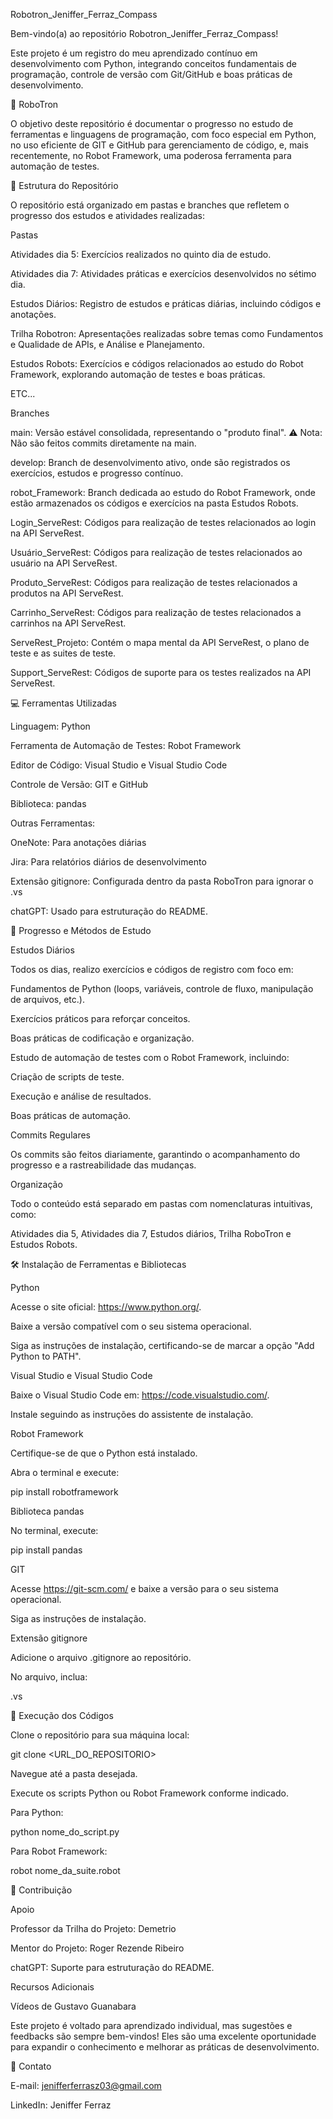 ﻿Robotron_Jeniffer_Ferraz_Compass

Bem-vindo(a) ao repositório Robotron_Jeniffer_Ferraz_Compass!

Este projeto é um registro do meu aprendizado contínuo em desenvolvimento com Python, integrando conceitos fundamentais de programação, controle de versão com Git/GitHub e boas práticas de desenvolvimento.

🤖 RoboTron

O objetivo deste repositório é documentar o progresso no estudo de ferramentas e linguagens de programação, com foco especial em Python, no uso eficiente de GIT e GitHub para gerenciamento de código, e, mais recentemente, no Robot Framework, uma poderosa ferramenta para automação de testes.

📂 Estrutura do Repositório

O repositório está organizado em pastas e branches que refletem o progresso dos estudos e atividades realizadas:

Pastas

Atividades dia 5: Exercícios realizados no quinto dia de estudo.

Atividades dia 7: Atividades práticas e exercícios desenvolvidos no sétimo dia.

Estudos Diários: Registro de estudos e práticas diárias, incluindo códigos e anotações.

Trilha Robotron: Apresentações realizadas sobre temas como Fundamentos e Qualidade de APIs, e Análise e Planejamento.

Estudos Robots: Exercícios e códigos relacionados ao estudo do Robot Framework, explorando automação de testes e boas práticas.

ETC...

Branches

main: Versão estável consolidada, representando o "produto final". ⚠ Nota: Não são feitos commits diretamente na main.

develop: Branch de desenvolvimento ativo, onde são registrados os exercícios, estudos e progresso contínuo.

robot_Framework: Branch dedicada ao estudo do Robot Framework, onde estão armazenados os códigos e exercícios na pasta Estudos Robots.

Login_ServeRest: Códigos para realização de testes relacionados ao login na API ServeRest.

Usuário_ServeRest: Códigos para realização de testes relacionados ao usuário na API ServeRest.

Produto_ServeRest: Códigos para realização de testes relacionados a produtos na API ServeRest.

Carrinho_ServeRest: Códigos para realização de testes relacionados a carrinhos na API ServeRest.

ServeRest_Projeto: Contém o mapa mental da API ServeRest, o plano de teste e as suites de teste.

Support_ServeRest: Códigos de suporte para os testes realizados na API ServeRest.

💻 Ferramentas Utilizadas

Linguagem: Python

Ferramenta de Automação de Testes: Robot Framework

Editor de Código: Visual Studio e Visual Studio Code

Controle de Versão: GIT e GitHub

Biblioteca: pandas

Outras Ferramentas:

OneNote: Para anotações diárias

Jira: Para relatórios diários de desenvolvimento

Extensão gitignore: Configurada dentro da pasta RoboTron para ignorar o .vs

chatGPT: Usado para estruturação do README.

🚀 Progresso e Métodos de Estudo

Estudos Diários

Todos os dias, realizo exercícios e códigos de registro com foco em:

Fundamentos de Python (loops, variáveis, controle de fluxo, manipulação de arquivos, etc.).

Exercícios práticos para reforçar conceitos.

Boas práticas de codificação e organização.

Estudo de automação de testes com o Robot Framework, incluindo:

Criação de scripts de teste.

Execução e análise de resultados.

Boas práticas de automação.

Commits Regulares

Os commits são feitos diariamente, garantindo o acompanhamento do progresso e a rastreabilidade das mudanças.

Organização

Todo o conteúdo está separado em pastas com nomenclaturas intuitivas, como:

Atividades dia 5, Atividades dia 7, Estudos diários, Trilha RoboTron e Estudos Robots.

🛠 Instalação de Ferramentas e Bibliotecas

Python

Acesse o site oficial: https://www.python.org/.

Baixe a versão compatível com o seu sistema operacional.

Siga as instruções de instalação, certificando-se de marcar a opção "Add Python to PATH".

Visual Studio e Visual Studio Code

Baixe o Visual Studio Code em: https://code.visualstudio.com/.

Instale seguindo as instruções do assistente de instalação.

Robot Framework

Certifique-se de que o Python está instalado.

Abra o terminal e execute:

pip install robotframework

Biblioteca pandas

No terminal, execute:

pip install pandas

GIT

Acesse https://git-scm.com/ e baixe a versão para o seu sistema operacional.

Siga as instruções de instalação.

Extensão gitignore

Adicione o arquivo .gitignore ao repositório.

No arquivo, inclua:

.vs

📝 Execução dos Códigos

Clone o repositório para sua máquina local:

git clone <URL_DO_REPOSITORIO>

Navegue até a pasta desejada.

Execute os scripts Python ou Robot Framework conforme indicado.

Para Python:

python nome_do_script.py

Para Robot Framework:

robot nome_da_suite.robot

🤝 Contribuição

Apoio

Professor da Trilha do Projeto: Demetrio

Mentor do Projeto: Roger Rezende Ribeiro

chatGPT: Suporte para estruturação do README.

Recursos Adicionais

Vídeos de Gustavo Guanabara

Este projeto é voltado para aprendizado individual, mas sugestões e feedbacks são sempre bem-vindos! Eles são uma excelente oportunidade para expandir o conhecimento e melhorar as práticas de desenvolvimento.

📧 Contato

E-mail: jenifferferrasz03@gmail.com

LinkedIn: Jeniffer Ferraz